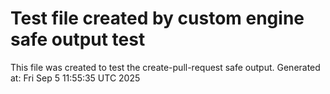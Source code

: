 # Test file created by custom engine safe output test
This file was created to test the create-pull-request safe output.
Generated at: Fri Sep  5 11:55:35 UTC 2025
